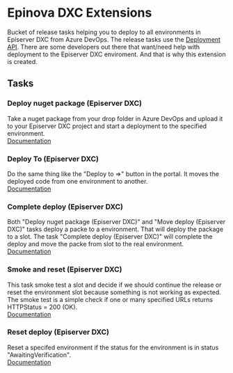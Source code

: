 # Epinova DXC Extensions
Bucket of release tasks helping you to deploy to all environments in Episerver DXC from Azure DevOps. The release tasks use the [Deployment API](https://world.episerver.com/digital-experience-cloud-service/deploying/episerver-digital-experience-cloud-deployment-api/). There are some developers out there that want/need help with deployment to the Episerver DXC enviroment. And that is why this extension is created. 
  
## Tasks ##

### Deploy nuget package (Episerver DXC) ###  
Take a nuget package from your drop folder in Azure DevOps and upload it to your Episerver DXC project and start a deployment to the specified environment.  
[Documentation](documentation/DeployNugetPackage.md)  
  
### Deploy To (Episerver DXC) ###
Do the same thing like the "Deploy to =>" button in the portal. It moves the deployed code from one environment to another.  
[Documentation](documentation/DeployTo.md)  

### Complete deploy (Episerver DXC) ###
Both "Deploy nuget package (Episerver DXC)" and "Move deploy (Episerver DXC)" tasks deploy a packe to a environment. That will deploy the package to a slot. The task "Complete deploy (Episerver DXC)" will complete the deploy and move the packe from slot to the real environment.  
[Documentation](documentation/CompleteDeploy.md)

### Smoke and reset (Episerver DXC) ###
This task smoke test a slot and decide if we should continue the release or reset the environment slot because something is not working as expected. The smoke test is a simple check if one or many specified URLs returns HTTPStatus = 200 (OK).  
[Documentation](documentation/SmokeAndReset.md)

### Reset deploy (Episerver DXC) ###
Reset a specifed environment if the status for the environment is in status "AwaitingVerification".  
[Documentation](documentation/ResetDeploy.md)